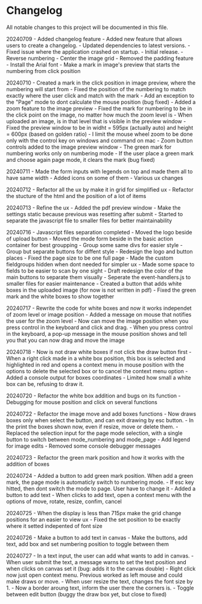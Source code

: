 # Changelog

All notable changes to this project will be documented in this file.

20240709
    - Added changelog feature
    - Added new feature that allows users to create a changelog.
    - Updated dependencies to latest versions.
    - Fixed issue where the application crashed on startup.
    - Initial release.
    - Reverse numbering
    - Center the image grid
    - Removed the padding feature
    - Install the Arial font
    - Make a mark in image's preview that starts the numbering from click position

20240710
    - Created a mark in the click position in image preview, where the numbering will start from
    - Fixed the position of the numbering to match exactly where the user click and match with the mark
    - Add an exception to the "Page" mode to dont calculate the mouse position (bug fixed)
    - Added a zoom feature to the image preview
    - Fixed the mark for numbering to be in the click point on the image, no matter how much the zoom level is
    - When uploaded an image, is in that level that is visible in the preview window
    - Fixed the preview window to be in widht = 595px (actually auto) and height = 600px (based on golden ratio)
    - I limit the mouse wheel zoom to be done only with the control key on windows and command on mac
    - Zoom button controls added to the image preview window
    - The green mark for numbering works only on numbering mode
    - If the user place a green mark and choose again page mode, it clears the mark (bug fixed)

20240711
    - Made the form inputs with legends on top and made them all to have same width
    - Added icons on some of them
    - Various ux changes

20240712
    - Refactor all the ux by make it in grid for simplified ux
    - Refactor the stucture of the html and the position of a lot of items

20240713
    - Refine the ux
    - Added the pdf preview window
    - Make the settings static because previous was resetting after submit
    - Started to separate the javascript file to smaller files for better maintainability

20240716
    - Javascript files separation completed
    - Moved the logo beside of upload button
    - Moved the mode form beside in the basic action container for best groupping
    - Group some same divs for easier style
    - Group but separate buttons for diffent style
    - Redesign the logo and button places
    - Fixed the page size to be one full page
    - Made the custom fieldgroups hidden when dont needed for simpler ux
    - Made some space to fields to be easier to scan by one sight
    - Draft redesign the color of the main buttons to separate them visually
    - Seperate the event-handlers.js to smaller files for easier maintenance
    - Created a button that adds white boxes in the uploaded image (for now is not written in pdf)
    - Fixed the green mark and the white boxes to show together

20240717
    - Rewrite the code for white boxes and now it works independet of zoom level or image position
    - Added a message on mouse that notifies the user for the zoom level
    - Now can move the image position when you press control in the keyboard and click and drag.
    - When you press control in the keyboard, a pop-up message in the mouse position shows and tell you that you can now drag and move the image

20240718
    - Now is not draw white boxes if not click the draw button first
    - When a right click made in a white box position, this box is selected and highlighted in red and opens a context menu in mouse position with the options to delete the selected box or to cancel the context menu option
    - Added a console output for boxes coordinates
    - Limited how small a white box can be, refusing to draw it.

20240720
    - Refactor the white box addition and bugs on its function
    - Debugging for mouse position and click on several functions

20240722
    - Refactor the image move and add boxes functions
    - Now draws boxes only when select the button, and can exit drawing by esc button.
    - In the print the boxes shown now, even if resize, move or delete them.
    - Replaced the selection input for the page mode selection, with a single button to switch between mode_numbering and mode_page
    - Add legend for image edits
    - Removed some console debugger messages

20240723
    - Refactor the green mark position and how it works with the addition of boxes

20240724
    - Added a button to add green mark position. When add a green mark, the page mode is automaticly switch to numbering mode.
    - If esc key hitted, then dont switch the mode to page. User have to change it
    - Added a button to add text
    - When clicks to add text, open a context menu with the options of move, rotate, resize, confim, cancel

20240725
    - When the display is less than 715px make the grid change positions for an easier to view ux
    - Fixed the set position to be exactly where it setted indepented of font size

20240726
    - Make a button to add text in canvas
    - Make the buttons, add text, add box and set numbering position to toggle between them

20240727
    - In a text input, the user can add what wants to add in canvas.
    - When user submit the text, a message warns to set the text position and when clicks on canvas set it (bug: adds it to the canvas double)
    - Right click now just open context menu. Previous worked as left mouse and could make draws or move.
    - When user resize the text, changes the font size by 1.
    - Now a border aroung text, inform the user there the corners is.
    - Toggle between edit button (buggy the draw box yet, but close to fixed)

